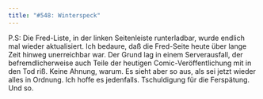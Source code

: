 ```yaml
---
title: "#548: Winterspeck"
---
```


P.S: Die Fred-Liste, in der linken Seitenleiste runterladbar, wurde endlich mal wieder aktualisiert.
Ich bedaure, daß die Fred-Seite heute über lange Zeit hinweg unerreichbar war. Der Grund lag in einem Serverausfall, der befremdlicherweise auch Teile der heutigen Comic-Veröffentlichung mit in den Tod riß. Keine Ahnung, warum.
Es sieht aber so aus, als sei jetzt wieder alles in Ordnung. Ich hoffe es jedenfalls.
Tschuldigung für die Ferspätung.
Und so.
